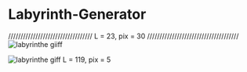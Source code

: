 # Labyrinth-Generator
                                                                                                                           
 ////////////////////////////////// L = 23, pix = 30 /////////////////////////////////////
![labyrinthe giiff](https://user-images.githubusercontent.com/77071173/109235614-4d5f6d80-77ce-11eb-9efe-9607143bb23d.gif)


![labyrinthe giff](https://user-images.githubusercontent.com/77071173/109233751-b513b980-77ca-11eb-996f-737070a723fc.gif)
           L = 119, pix = 5
